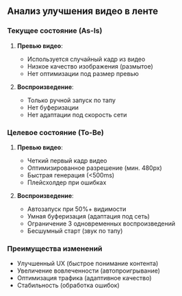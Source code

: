 ## Анализ улучшения видео в ленте

### Текущее состояние (As-Is)
1. **Превью видео**:
   - Используется случайный кадр из видео
   - Низкое качество изображения (размытое)
   - Нет оптимизации под размер превью

2. **Воспроизведение**:
   - Только ручной запуск по тапу
   - Нет буферизации
   - Нет адаптации под скорость сети

### Целевое состояние (To-Be)
1. **Превью видео**:
   - Четкий первый кадр видео
   - Оптимизированное разрешение (мин. 480px)
   - Быстрая генерация (<500ms)
   - Плейсхолдер при ошибках

2. **Воспроизведение**:
   - Автозапуск при 50%+ видимости
   - Умная буферизация (адаптация под сеть)
   - Ограничение 3 одновременных воспроизведений
   - Бесшумный старт (звук по тапу)

### Преимущества изменений
- Улучшенный UX (быстрое понимание контента)
- Увеличение вовлеченности (автопроигрывание)
- Оптимизация трафика (адаптивное качество)
- Стабильность (обработка ошибок)
